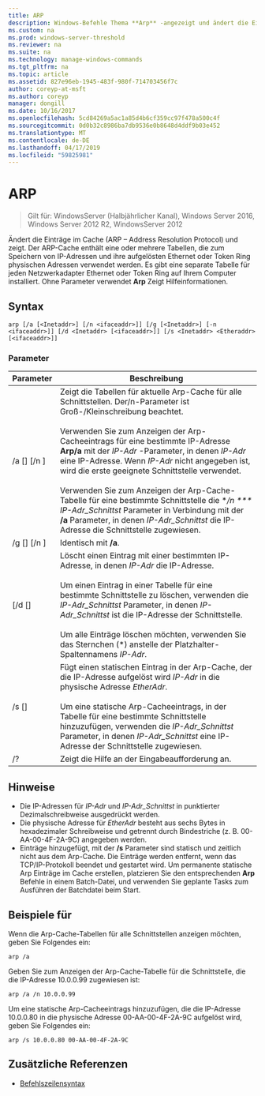 ```yaml
---
title: ARP
description: Windows-Befehle Thema **Arp** -angezeigt und ändert die Einträge im Cache Resolution-Protokolls (Arp) Adresse verwendet, um die IP-Adressen und ihre aufgelösten, physischen Adressen zu speichern.
ms.custom: na
ms.prod: windows-server-threshold
ms.reviewer: na
ms.suite: na
ms.technology: manage-windows-commands
ms.tgt_pltfrm: na
ms.topic: article
ms.assetid: 827e96eb-1945-483f-980f-714703456f7c
author: coreyp-at-msft
ms.author: coreyp
manager: dongill
ms.date: 10/16/2017
ms.openlocfilehash: 5cd84269a5ac1a85d4b6cf359cc97f478a500c4f
ms.sourcegitcommit: 0d0b32c8986ba7db9536e0b8648d4ddf9b03e452
ms.translationtype: MT
ms.contentlocale: de-DE
ms.lasthandoff: 04/17/2019
ms.locfileid: "59825981"
---
```

# <a name="arp"></a>ARP

>Gilt für: WindowsServer (Halbjährlicher Kanal), Windows Server 2016, Windows Server 2012 R2, WindowsServer 2012

Ändert die Einträge im Cache (ARP – Address Resolution Protocol) und zeigt. Der ARP-Cache enthält eine oder mehrere Tabellen, die zum Speichern von IP-Adressen und ihre aufgelösten Ethernet oder Token Ring physischen Adressen verwendet werden. Es gibt eine separate Tabelle für jeden Netzwerkadapter Ethernet oder Token Ring auf Ihrem Computer installiert. Ohne Parameter verwendet **Arp** Zeigt Hilfeinformationen.
## <a name="syntax"></a>Syntax
```
arp [/a [<Inetaddr>] [/n <ifaceaddr>]] [/g [<Inetaddr>] [-n <ifaceaddr>]] [/d <Inetaddr> [<ifaceaddr>]] [/s <Inetaddr> <Etheraddr> [<ifaceaddr>]]
```
### <a name="parameters"></a>Parameter
|Parameter|Beschreibung|
|-------|--------|
|/a [<Inetaddr>] [/n <ifaceaddr>]|Zeigt die Tabellen für aktuelle Arp-Cache für alle Schnittstellen. Der/n-Parameter ist Groß-/Kleinschreibung beachtet.<br /><br />Verwenden Sie zum Anzeigen der Arp-Cacheeintrags für eine bestimmte IP-Adresse **Arp/a** mit der *IP-Adr* -Parameter, in denen *IP-Adr* eine IP-Adresse. Wenn *IP-Adr* nicht angegeben ist, wird die erste geeignete Schnittstelle verwendet.<br /><br />Verwenden Sie zum Anzeigen der Arp-Cache-Tabelle für eine bestimmte Schnittstelle die **/n *** IP-Adr_Schnittst* Parameter in Verbindung mit der **/a** Parameter, in denen *IP-Adr_Schnittst* die IP-Adresse die Schnittstelle zugewiesen.|
|/g [<Inetaddr>] [/n <ifaceaddr>]|Identisch mit **/a**.|
|[/d <Inetaddr> [<ifaceaddr>]|Löscht einen Eintrag mit einer bestimmten IP-Adresse, in denen *IP-Adr* die IP-Adresse.<br /><br />Um einen Eintrag in einer Tabelle für eine bestimmte Schnittstelle zu löschen, verwenden die *IP-Adr_Schnittst* Parameter, in denen *IP-Adr_Schnittst* ist die IP-Adresse der Schnittstelle.<br /><br />Um alle Einträge löschen möchten, verwenden Sie das Sternchen (\*) anstelle der Platzhalter-Spaltennamens *IP-Adr*.|
|/s <Inetaddr> <Etheraddr> [<ifaceaddr>]|Fügt einen statischen Eintrag in der Arp-Cache, der die IP-Adresse aufgelöst wird *IP-Adr* in die physische Adresse *EtherAdr*.<br /><br />Um eine statische Arp-Cacheeintrags, in der Tabelle für eine bestimmte Schnittstelle hinzuzufügen, verwenden die *IP-Adr_Schnittst* Parameter, in denen *IP-Adr_Schnittst* eine IP-Adresse der Schnittstelle zugewiesen.|
|/?|Zeigt die Hilfe an der Eingabeaufforderung an.|
## <a name="remarks"></a>Hinweise
-   Die IP-Adressen für *IP-Adr* und *IP-Adr_Schnittst* in punktierter Dezimalschreibweise ausgedrückt werden.
-   Die physische Adresse für *EtherAdr* besteht aus sechs Bytes in hexadezimaler Schreibweise und getrennt durch Bindestriche (z. B. 00-AA-00-4F-2A-9C) angegeben werden.
-   Einträge hinzugefügt, mit der **/s** Parameter sind statisch und zeitlich nicht aus dem Arp-Cache. Die Einträge werden entfernt, wenn das TCP/IP-Protokoll beendet und gestartet wird. Um permanente statische Arp Einträge im Cache erstellen, platzieren Sie den entsprechenden **Arp** Befehle in einem Batch-Datei, und verwenden Sie geplante Tasks zum Ausführen der Batchdatei beim Start.
## <a name="BKMK_Examples"></a>Beispiele für
Wenn die Arp-Cache-Tabellen für alle Schnittstellen anzeigen möchten, geben Sie Folgendes ein:
```
arp /a
```
Geben Sie zum Anzeigen der Arp-Cache-Tabelle für die Schnittstelle, die die IP-Adresse 10.0.0.99 zugewiesen ist:
```
arp /a /n 10.0.0.99
```
Um eine statische Arp-Cacheeintrags hinzuzufügen, die die IP-Adresse 10.0.0.80 in die physische Adresse 00-AA-00-4F-2A-9C aufgelöst wird, geben Sie Folgendes ein:
```
arp /s 10.0.0.80 00-AA-00-4F-2A-9C 
```
## <a name="additional-references"></a>Zusätzliche Referenzen
-   [Befehlszeilensyntax](command-line-syntax-key.md)
